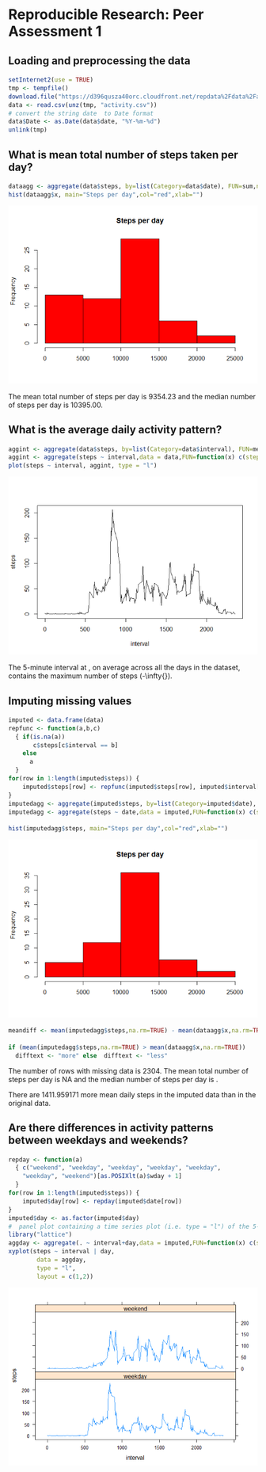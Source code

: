 # Reproducible Research: Peer Assessment 1


## Loading and preprocessing the data

```r
setInternet2(use = TRUE)
tmp <- tempfile()
download.file("https://d396qusza40orc.cloudfront.net/repdata%2Fdata%2Factivity.zip",tmp)
data <- read.csv(unz(tmp, "activity.csv"))
# convert the string date  to Date format
data$Date <- as.Date(data$date, "%Y-%m-%d")
unlink(tmp)
```


## What is mean total number of steps taken per day?

```r
dataagg <- aggregate(data$steps, by=list(Category=data$date), FUN=sum,na.rm=TRUE)
hist(dataagg$x, main="Steps per day",col="red",xlab="")
```

![](./PA1_template_files/figure-html/unnamed-chunk-2-1.png) 

The mean total number of steps per day is 9354.23 and the median number of steps per day is 10395.00.

## What is the average daily activity pattern?


```r
aggint <- aggregate(data$steps, by=list(Category=data$interval), FUN=mean,na.rm=TRUE)
aggint <- aggregate(steps ~ interval,data = data,FUN=function(x) c(steps =mean(x,na.rm=TRUE) ))
plot(steps ~ interval, aggint, type = "l")
```

![](./PA1_template_files/figure-html/unnamed-chunk-3-1.png) 

The 5-minute interval at , on average across all the days in the dataset, contains the maximum number of steps (-\infty{}).

## Imputing missing values


```r
imputed <- data.frame(data)
repfunc <- function(a,b,c) 
  { if(is.na(a)) 
       c$steps[c$interval == b]
    else
      a
  }
for(row in 1:length(imputed$steps)) { 
    imputed$steps[row] <- repfunc(imputed$steps[row], imputed$interval[row],aggint) 
}
imputedagg <- aggregate(imputed$steps, by=list(Category=imputed$date), FUN=sum,na.rm=TRUE)
imputedagg <- aggregate(steps ~ date,data = imputed,FUN=function(x) c(steps =sum(x) ) )

hist(imputedagg$steps, main="Steps per day",col="red",xlab="")
```

![](./PA1_template_files/figure-html/unnamed-chunk-4-1.png) 

```r
meandiff <- mean(imputedagg$steps,na.rm=TRUE) - mean(dataagg$x,na.rm=TRUE)
             
if (mean(imputedagg$steps,na.rm=TRUE) > mean(dataagg$x,na.rm=TRUE))
  difftext <- "more" else  difftext <- "less"
```

The number of rows with missing data is 2304.
The mean total number of steps per day is NA and the median number of steps per day is .

There are 1411.959171 more mean daily steps in the imputed  data than in the original data. 

## Are there differences in activity patterns between weekdays and weekends?



```r
repday <- function(a) 
  { c("weekend", "weekday", "weekday", "weekday", "weekday", 
    "weekday", "weekend")[as.POSIXlt(a)$wday + 1]
  }
for(row in 1:length(imputed$steps)) { 
    imputed$day[row] <- repday(imputed$date[row]) 
}
imputed$day <- as.factor(imputed$day) 
#  panel plot containing a time series plot (i.e. type = "l") of the 5-min
library("lattice")
aggday <- aggregate(. ~ interval+day,data = imputed,FUN=function(x) c(steps =mean(x) ) )
xyplot(steps ~ interval | day,
        data = aggday,
        type = "l",
        layout = c(1,2))
```

![](./PA1_template_files/figure-html/unnamed-chunk-5-1.png) 
